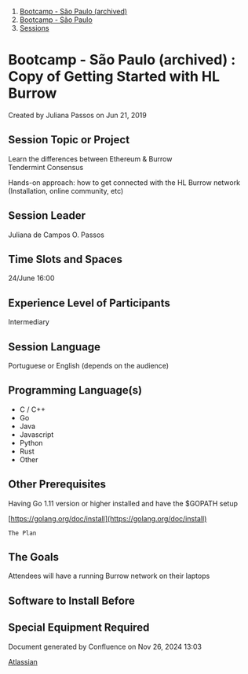 1. [Bootcamp - São Paulo (archived)](index.html)
2. [Bootcamp - São Paulo](18874376.html)
3. [Sessions](Sessions_18874398.html)

# Bootcamp - São Paulo (archived) : Copy of Getting Started with HL Burrow

Created by Juliana Passos on Jun 21, 2019

## Session Topic or Project

Learn the differences between Ethereum &amp; Burrow  
Tendermint Consensus

Hands-on approach: how to get connected with the HL Burrow network (Installation, online community, etc)

## Session Leader

Juliana de Campos O. Passos

## Time Slots and Spaces

24/June 16:00

## Experience Level of Participants

Intermediary

## Session Language

Portuguese or English (depends on the audience)

## Programming Language(s)

- C / C++
- Go
- Java
- Javascript
- Python
- Rust
- Other

## Other Prerequisites

Having Go 1.11 version or higher installed and have the $GOPATH setup

[https://golang.org/doc/install](https://golang.org/doc/install)

```
The Plan
```

## The Goals

Attendees will have a running Burrow network on their laptops

## Software to Install Before

## Special Equipment Required

Document generated by Confluence on Nov 26, 2024 13:03

[Atlassian](http://www.atlassian.com/)
